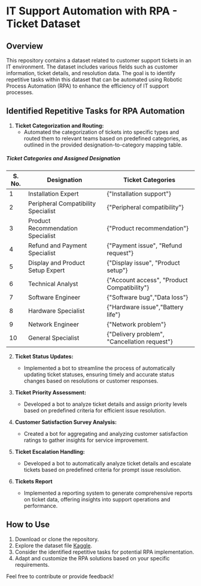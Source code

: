 # IT Support Automation with RPA - Ticket Dataset

## Overview

This repository contains a dataset related to customer support tickets in an IT environment. The dataset includes various fields such as customer information, ticket details, and resolution data. The goal is to identify repetitive tasks within this dataset that can be automated using Robotic Process Automation (RPA) to enhance the efficiency of IT support processes.


## Identified Repetitive Tasks for RPA Automation

1. **Ticket Categorization and Routing:**
    - Automated the categorization of tickets into specific types and routed them to relevant teams based on predefined categories, as outlined in the provided designation-to-category mapping table.

##### Ticket Categories and Assigned Designation


| S. No. | Designation                          | Ticket Categories                                       |
|--------|--------------------------------------|---------------------------------------------------------|
| 1      | Installation Expert                  | {"Installation support"}                                |
| 2      | Peripheral Compatibility Specialist | {"Peripheral compatibility"}                           |
| 3      | Product Recommendation Specialist    | {"Product recommendation"}                              |
| 4      | Refund and Payment Specialist        | {"Payment issue", "Refund request"}     |
| 5      | Display and Product Setup Expert     | {"Display issue", "Product setup"}                      |
| 6      | Technical Analyst                    | {"Account access", "Product Compatibility"}             |
| 7      | Software Engineer                    | {"Software bug","Data loss"}                       |
| 8      | Hardware Specialist                  | {"Hardware issue","Battery life"}          |
| 9      | Network Engineer                      | {"Network problem"}                                     |
| 10     | General Specialist                   | {"Delivery problem", "Cancellation request"}            |

2. **Ticket Status Updates:**
   - Implemented a bot to streamline the process of automatically updating ticket statuses, ensuring timely and accurate status changes based on resolutions or customer responses.

3. **Ticket Priority Assessment:**
   - Developed a bot to analyze ticket details and assign priority levels based on predefined criteria for efficient issue resolution.

4. **Customer Satisfaction Survey Analysis:**
   - Created a bot for aggregating and analyzing customer satisfaction ratings to gather insights for service improvement.

5. **Ticket Escalation Handling:**
   - Developed a bot to automatically analyze ticket details and escalate tickets based on predefined criteria for prompt issue resolution.

6. **Tickets Report**
   - Implemented a reporting system to generate comprehensive reports on ticket data, offering insights into support operations and performance.

## How to Use

1. Download or clone the repository.
2. Explore the dataset file [Kaggle](https://www.kaggle.com/datasets/suraj520/customer-support-ticket-dataset).
3. Consider the identified repetitive tasks for potential RPA implementation.
4. Adapt and customize the RPA solutions based on your specific requirements.

Feel free to contribute or provide feedback!
